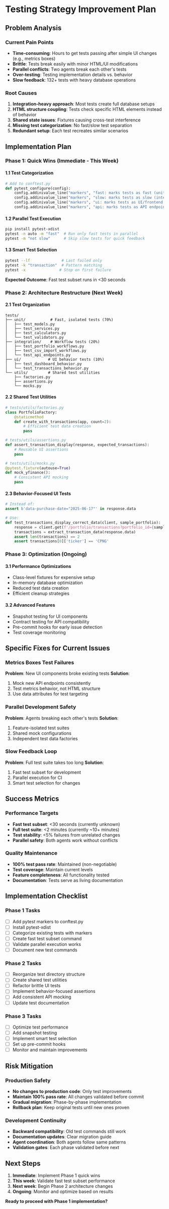 # Testing Strategy Improvement Plan

## Problem Analysis

### Current Pain Points
- **Time-consuming**: Hours to get tests passing after simple UI changes (e.g., metrics boxes)
- **Brittle**: Tests break easily with minor HTML/UI modifications
- **Parallel conflicts**: Two agents break each other's tests
- **Over-testing**: Testing implementation details vs. behavior
- **Slow feedback**: 132+ tests with heavy database operations

### Root Causes
1. **Integration-heavy approach**: Most tests create full database setups
2. **HTML structure coupling**: Tests check specific HTML elements instead of behavior
3. **Shared state issues**: Fixtures causing cross-test interference
4. **Missing test categorization**: No fast/slow test separation
5. **Redundant setup**: Each test recreates similar scenarios

## Implementation Plan

### Phase 1: Quick Wins (Immediate - This Week)

#### 1.1 Test Categorization
```python
# Add to conftest.py
def pytest_configure(config):
    config.addinivalue_line("markers", "fast: marks tests as fast (unit tests)")
    config.addinivalue_line("markers", "slow: marks tests as slow (integration tests)")
    config.addinivalue_line("markers", "ui: marks tests as UI/frontend tests")
    config.addinivalue_line("markers", "api: marks tests as API endpoint tests")
```

#### 1.2 Parallel Test Execution
```bash
pip install pytest-xdist
pytest -n auto -m "fast"  # Run only fast tests in parallel
pytest -m "not slow"      # Skip slow tests for quick feedback
```

#### 1.3 Smart Test Selection
```bash
pytest --lf              # Last failed only
pytest -k "transaction"  # Pattern matching
pytest -x               # Stop on first failure
```

**Expected Outcome**: Fast test subset runs in <30 seconds

### Phase 2: Architecture Restructure (Next Week)

#### 2.1 Test Organization
```
tests/
├── unit/           # Fast, isolated tests (70%)
│   ├── test_models.py
│   ├── test_services.py
│   ├── test_calculators.py
│   └── test_validators.py
├── integration/    # Workflow tests (20%)
│   ├── test_portfolio_workflows.py
│   ├── test_csv_import_workflows.py
│   └── test_api_endpoints.py
├── ui/            # UI behavior tests (10%)
│   ├── test_dashboard_behavior.py
│   └── test_transactions_behavior.py
└── utils/         # Shared test utilities
    ├── factories.py
    ├── assertions.py
    └── mocks.py
```

#### 2.2 Shared Test Utilities
```python
# tests/utils/factories.py
class PortfolioFactory:
    @staticmethod
    def create_with_transactions(app, count=2):
        # Efficient test data creation
        pass

# tests/utils/assertions.py
def assert_transaction_display(response, expected_transactions):
    # Reusable UI assertions
    pass

# tests/utils/mocks.py
@pytest.fixture(autouse=True)
def mock_yfinance():
    # Consistent API mocking
    pass
```

#### 2.3 Behavior-Focused UI Tests
```python
# Instead of:
assert b'data-purchase-date="2025-06-17"' in response.data

# Use:
def test_transactions_display_correct_data(client, sample_portfolio):
    response = client.get(f'/portfolio/transactions?portfolio_id={sample_portfolio}')
    transactions = extract_transaction_data(response.data)
    assert len(transactions) == 2
    assert transactions[0]['ticker'] == 'CPNG'
```

### Phase 3: Optimization (Ongoing)

#### 3.1 Performance Optimizations
- Class-level fixtures for expensive setup
- In-memory database optimization
- Reduced test data creation
- Efficient cleanup strategies

#### 3.2 Advanced Features
- Snapshot testing for UI components
- Contract testing for API compatibility
- Pre-commit hooks for early issue detection
- Test coverage monitoring

## Specific Fixes for Current Issues

### Metrics Boxes Test Failures
**Problem**: New UI components broke existing tests
**Solution**: 
1. Mock new API endpoints consistently
2. Test metrics behavior, not HTML structure
3. Use data attributes for test targeting

### Parallel Development Safety
**Problem**: Agents breaking each other's tests
**Solution**:
1. Feature-isolated test suites
2. Shared mock configurations
3. Independent test data factories

### Slow Feedback Loop
**Problem**: Full test suite takes too long
**Solution**:
1. Fast test subset for development
2. Parallel execution for CI
3. Smart test selection for changes

## Success Metrics

### Performance Targets
- **Fast test subset**: <30 seconds (currently unknown)
- **Full test suite**: <2 minutes (currently ~10+ minutes)
- **Test stability**: <5% failures from unrelated changes
- **Parallel safety**: Both agents work without conflicts

### Quality Maintenance
- **100% test pass rate**: Maintained (non-negotiable)
- **Test coverage**: Maintain current levels
- **Feature completeness**: All functionality tested
- **Documentation**: Tests serve as living documentation

## Implementation Checklist

### Phase 1 Tasks
- [ ] Add pytest markers to conftest.py
- [ ] Install pytest-xdist
- [ ] Categorize existing tests with markers
- [ ] Create fast test subset command
- [ ] Validate parallel execution works
- [ ] Document new test commands

### Phase 2 Tasks
- [ ] Reorganize test directory structure
- [ ] Create shared test utilities
- [ ] Refactor brittle UI tests
- [ ] Implement behavior-focused assertions
- [ ] Add consistent API mocking
- [ ] Update test documentation

### Phase 3 Tasks
- [ ] Optimize test performance
- [ ] Add snapshot testing
- [ ] Implement smart test selection
- [ ] Set up pre-commit hooks
- [ ] Monitor and maintain improvements

## Risk Mitigation

### Production Safety
- **No changes to production code**: Only test improvements
- **Maintain 100% pass rate**: All changes validated before commit
- **Gradual migration**: Phase-by-phase implementation
- **Rollback plan**: Keep original tests until new ones proven

### Development Continuity
- **Backward compatibility**: Old test commands still work
- **Documentation updates**: Clear migration guide
- **Agent coordination**: Both agents follow same patterns
- **Validation gates**: Each phase validated before next

## Next Steps

1. **Immediate**: Implement Phase 1 quick wins
2. **This week**: Validate fast test subset performance
3. **Next week**: Begin Phase 2 architecture changes
4. **Ongoing**: Monitor and optimize based on results

**Ready to proceed with Phase 1 implementation?**